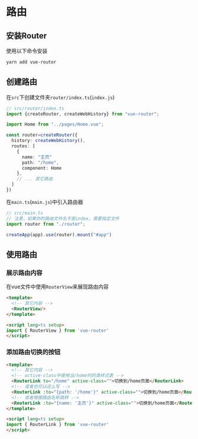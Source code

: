 # 路由

## 安装Router

使用以下命令安装

```bash
yarn add vue-router
```

## 创建路由

在`src`下创建文件夹`router/index.ts`(`index.js`)

```ts
// src/router/index.ts
import {createRouter, createWebHistory} from "vue-router";

import Home from "../pages/Home.vue";

const router=createRouter({
  history: createWebHistory(),
  routes: [
    {
      name: "主页"
      path: "/home",
      component: Home
    },
    // ... 其它路由
  ]
})
```

在`main.ts`(`main.js`)中引入路由器
```ts
// src/main.ts
// 注意，如果你的路由文件名不是index，需要指定文件
import router from "./router";

createApp(app).use(router).mount("#app")
```

## 使用路由

### 展示路由内容

在vue文件中使用`RouterView`来展现路由内容

```html
<template>
  <!-- 其它内容 -->
  <RouterView/>
</template>

<script lang=ts setup>
import { RouterView } from 'vue-router'
</script>
```

### 添加路由切换的按钮

```html
<template>
  <!-- 其它内容 -->
  <!-- active-class中使用当/home时的类样式表 -->
  <RouterLink to="/home" active-class="">切换到/home页面</RouterLink>
  <!-- 或者也可以这么写 -->
  <RouterLink :to="{path: '/home'}" active-class="">切换到/home页面</RouterLink>
  <!-- 或者根据路由名称跳转 -->
  <RouterLink :to="{name: '主页'}" active-class="">切换到/home页面</RouterLink>
</template>

<script lang=ts setup>
import { RouterLink } from 'vue-router'
</script>
```
